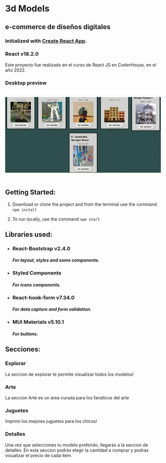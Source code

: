 # **3d Models**
## e-commerce de diseños digitales


### Initialized with [Create React App](https://github.com/facebook/create-react-app).
### React v18.2.0


Este proyecto fue realizado en el curso de React JS en CoderHouse, en el año 2022.

### **Desktop preview**
![gif](https://github.com/leoyanzon/Coder-ReactJS/blob/main/src/Assets/introReadme.gif)

## **Getting Started:**

1. Download or clone the project and from the terminal use the command `npm install`

2. To run locally, use the command `npm start`

## Libraries used:

- ### React-Bootstrap v2.4.0
  #### _For layout, styles and some components._
- ### Styled Components
  #### _For icons components._
- ### React-hook-form v7.34.0
  #### _For data capture and form validation._
- ### MUI Materials v5.10.1
  #### _For buttons._

## Secciones: 

### Explorar

La seccion de explorar te permite visualizar todos los modelos!

### Arte

La seccion Arte es un area curada para los fanáticos del arte

### Juguetes

Imprimí los mejores juguetes para los chicos!

### Detalles

Una vez que selecciones tu modelo preferido, llegarás a la seccion de detalles. 
En esta seccion podrás elegir la cantidad a comprar y podras visualizar el precio de cada item.